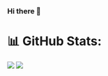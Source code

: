 ### Hi there 👋

# 📊 GitHub Stats:
![](https://github-readme-stats.vercel.app/api?username=JawenDev&theme=tokyonight&hide_border=false&include_all_commits=true&count_private=true)
![](https://github-readme-streak-stats.herokuapp.com/?user=JawenDev&theme=tokyonight&hide_border=false)<br/>
<!--
**JawenDev/JawenDev** is a ✨ _special_ ✨ repository because its `README.md` (this file) appears on your GitHub profile.

Here are some ideas to get you started:

- 🔭 I’m currently working on ...
- 🌱 I’m currently learning ...
- 👯 I’m looking to collaborate on ...
- 🤔 I’m looking for help with ...
- 💬 Ask me about ...
- 📫 How to reach me: ...
- 😄 Pronouns: ...
- ⚡ Fun fact: ...
-->
